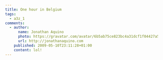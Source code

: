 ```yaml
---
title: One hour in Belgium
tags:
  - a3z_1
comments:
  - author:
      name: Jonathan Aquino
      photo: https://gravatar.com/avatar/6b5ab75ce823bc4a31dcf1f04427a582
      url: http://jonathanaquino.com
    published: 2009-05-10T23:11:28+01:00
    content: lol!
---
```


